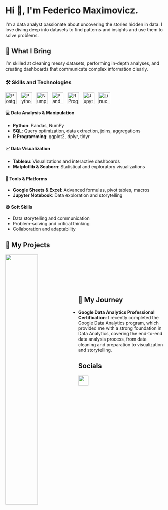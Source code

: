 # Hi 👋, I'm Federico Maximovicz.

I'm a data analyst passionate about uncovering the stories hidden in data. I love diving deep into datasets to find patterns and insights and use them to solve problems. 

## 💼 **What I Bring**
I’m skilled at cleaning messy datasets, performing in-depth analyses, and creating dashboards that communicate complex information clearly.

### 🛠️ Skills and Technologies
<img align="left" alt="Postgres" width="36px" style="padding-right:10px;" src="https://cdn.jsdelivr.net/gh/devicons/devicon@latest/icons/postgresql/postgresql-original.svg" />
<img align="left" alt="Python" width="36px" style="padding-right:10px;" src="https://cdn.jsdelivr.net/gh/devicons/devicon@latest/icons/python/python-original.svg" />
<img align="left" alt="Numpy" width="36px" style="padding-right:10px;" src="https://cdn.jsdelivr.net/gh/devicons/devicon@latest/icons/numpy/numpy-original.svg" />
<img align="left" alt="Pandas" width="36px" style="padding-right:10px;" src="https://cdn.jsdelivr.net/gh/devicons/devicon@latest/icons/pandas/pandas-original-wordmark.svg" />
<img align="left" alt="R Programming Language" width="36px" style="padding-right:10px;" src="https://cdn.jsdelivr.net/gh/devicons/devicon@latest/icons/r/r-original.svg" />
<img align="left" alt="Jupyter Notebooks" width="36px" style="padding-right:10px;" src="https://cdn.jsdelivr.net/gh/devicons/devicon@latest/icons/jupyter/jupyter-original-wordmark.svg"/>
<img align="left" alt="Linux" width="36px" style="padding-right:10px;" src="https://cdn.jsdelivr.net/gh/devicons/devicon/icons/linux/linux-original.svg" />
</br></br>

#### :computer: Data Analysis & Manipulation
- **Python**: Pandas, NumPy
- **SQL**: Query optimization, data extraction, joins, aggregations
- **R Programming**: ggplot2, dplyr, tidyr

#### :chart_with_upwards_trend: Data Visualization
- **Tableau**: Visualizations and interactive dashboards
- **Matplotlib & Seaborn**: Statistical and exploratory visualizations

#### :wrench: Tools & Platforms
- **Google Sheets & Excel**: Advanced formulas, pivot tables, macros
- **Jupyter Notebook**: Data exploration and storytelling

#### :smile: Soft Skills
- Data storytelling and communication
- Problem-solving and critical thinking
- Collaboration and adaptability

## :open_file_folder: My Projects
<div width="100%" align="center">
  <a href="https://github.com/fedemaximovicz/cyclistic-case-study" align="left">
    <img align="left" width="45%" src="https://github-readme-stats.vercel.app/api/pin/?username=fedemaximovicz&repo=cyclistic-case-study&title_color=0891b2&text_color=ffffff&icon_color=0891b2&bg_color=1c1917&hide_border=true&locale=en" />
  </a>
</div>
<br/><br/><br/><br/><br/><br/>

## :rocket: **My Journey** 
- **Google Data Analytics Professional Certification**: I recently completed the Google Data Analytics program, which provided me with a strong foundation in Data Analytics, covering the end-to-end data analysis process, from data cleaning and preparation to visualization and storytelling.

## Socials
<p align="left"> 
  <a href="https://www.linkedin.com/in/federicomanuelmaximovicz/" target="_blank" rel="noreferrer"> 
    <picture> 
      <source media="(prefers-color-scheme: dark)" srcset="https://raw.githubusercontent.com/danielcranney/readme-generator/main/public/icons/socials/linkedin-dark.svg" /> 
      <source media="(prefers-color-scheme: light)" srcset="https://raw.githubusercontent.com/danielcranney/readme-generator/main/public/icons/socials/linkedin.svg" /> 
      <img src="https://raw.githubusercontent.com/danielcranney/readme-generator/main/public/icons/socials/linkedin.svg" width="32" height="32" /> 
    </picture> 
  </a>
</p>

